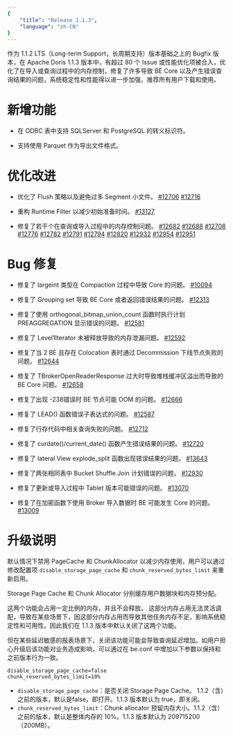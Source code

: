 ```yaml
---
{
    "title": "Release 1.1.3",
    "language": "zh-CN"
}
---
```


<!--
Licensed to the Apache Software Foundation (ASF) under one
or more contributor license agreements.  See the NOTICE file
distributed with this work for additional information
regarding copyright ownership.  The ASF licenses this file
to you under the Apache License, Version 2.0 (the
"License"); you may not use this file except in compliance
with the License.  You may obtain a copy of the License at

  http://www.apache.org/licenses/LICENSE-2.0

Unless required by applicable law or agreed to in writing,
software distributed under the License is distributed on an
"AS IS" BASIS, WITHOUT WARRANTIES OR CONDITIONS OF ANY
KIND, either express or implied.  See the License for the
specific language governing permissions and limitations
under the License.
-->



作为 1.1.2 LTS（Long-term Support，长周期支持）版本基础之上的 Bugfix 版本，在 Apache Doris 1.1.3 版本中，有超过 80 个 Issue 或性能优化项被合入，优化了在导入或查询过程中的内存控制，修复了许多导致 BE Core 以及产生错误查询结果的问题，系统稳定性和性能得以进一步加强，推荐所有用户下载和使用。

# 新增功能

- 在 ODBC 表中支持 SQLServer 和 PostgreSQL 的转义标识符。

- 支持使用 Parquet 作为导出文件格式。

# 优化改进

- 优化了 Flush 策略以及避免过多 Segment 小文件。 [#12706](https://github.com/apache/doris/pull/12706) [#12716](https://github.com/apache/doris/pull/12716)

- 重构 Runtime Filter 以减少初始准备时间。 [#13127](https://github.com/apache/doris/pull/13127)

- 修复了若干个在查询或导入过程中的内存控制问题。 [#12682](https://github.com/apache/doris/pull/12682) [#12688](https://github.com/apache/doris/pull/12688) [#12708](https://github.com/apache/doris/pull/12708) [#12776](https://github.com/apache/doris/pull/12776) [#12782](https://github.com/apache/doris/pull/12782) [#12791](https://github.com/apache/doris/pull/12791) [#12794](https://github.com/apache/doris/pull/12794) [#12820](https://github.com/apache/doris/pull/12820) [#12932](https://github.com/apache/doris/pull/12932) [#12954](https://github.com/apache/doris/pull/12954) [#12951](https://github.com/apache/doris/pull/12951)

# Bug 修复

- 修复了 largeint 类型在 Compaction 过程中导致 Core 的问题。 [#10094](https://github.com/apache/doris/pull/10094)

- 修复了 Grouping set 导致 BE Core 或者返回错误结果的问题。 [#12313](https://github.com/apache/doris/pull/12313)

- 修复了使用 orthogonal_bitmap_union_count 函数时执行计划 PREAGGREGATION 显示错误的问题。 [#12581](https://github.com/apache/doris/pull/12581)

- 修复了 Level1Iterator 未被释放导致的内存泄漏问题。 [#12592](https://github.com/apache/doris/pull/12592)

- 修复了当 2 BE 且存在 Colocation 表时通过 Decommission 下线节点失败的问题。 [#12644](https://github.com/apache/doris/pull/12644)

- 修复了 TBrokerOpenReaderResponse 过大时导致堆栈缓冲区溢出而导致的 BE Core 问题。 [#12658](https://github.com/apache/doris/pull/12658)

- 修复了出现 -238错误时 BE 节点可能 OOM 的问题。 [#12666](https://github.com/apache/doris/pull/12666)

- 修复了 LEAD() 函数错误子表达式的问题。 [#12587](https://github.com/apache/doris/pull/12587)

- 修复了行存代码中相关查询失败的问题。 [#12712](https://github.com/apache/doris/pull/12712)

- 修复了 curdate()/current_date() 函数产生错误结果的问题。 [#12720](https://github.com/apache/doris/pull/12720)

- 修复了 lateral View explode_split 函数出现错误结果的问题。 [#13643](https://github.com/apache/doris/pull/13643)

- 修复了两张相同表中 Bucket Shuffle Join 计划错误的问题。 [#12930](https://github.com/apache/doris/pull/12930)

- 修复了更新或导入过程中 Tablet 版本可能错误的问题。 [#13070](https://github.com/apache/doris/pull/13070)

- 修复了在加密函数下使用 Broker 导入数据时 BE 可能发生 Core 的问题。 [#13009](https://github.com/apache/doris/pull/13009)

# 升级说明

默认情况下禁用 PageCache 和 ChunkAllocator 以减少内存使用，用户可以通过修改配置项 `disable_storage_page_cache` 和 `chunk_reserved_bytes_limit` 来重新启用。

Storage Page Cache 和 Chunk Allocator 分别缓存用户数据块和内存预分配。

这两个功能会占用一定比例的内存，并且不会释放。 这部分内存占用无法灵活调配，导致在某些场景下，因这部分内存占用而导致其他任务内存不足，影响系统稳定性和可用性。因此我们在 1.1.3 版本中默认关闭了这两个功能。

但在某些延迟敏感的报表场景下，关闭该功能可能会导致查询延迟增加。如用户担心升级后该功能对业务造成影响，可以通过在 be.conf 中增加以下参数以保持和之前版本行为一致。

```
disable_storage_page_cache=false
chunk_reserved_bytes_limit=10%
```

* `disable_storage_page_cache`：是否关闭 Storage Page Cache。 1.1.2（含）之前的版本，默认是false，即打开。1.1.3 版本默认为 true，即关闭。
* `chunk_reserved_bytes_limit`：Chunk allocator 预留内存大小。1.1.2（含）之前的版本，默认是整体内存的 10%。1.1.3 版本默认为 209715200（200MB）。
